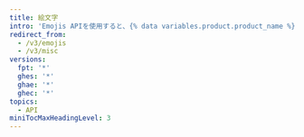 ```yaml
---
title: 絵文字
intro: 'Emojis APIを使用すると、{% data variables.product.product_name %}で利用できるすべての絵文字のリストと表示ができます。'
redirect_from:
  - /v3/emojis
  - /v3/misc
versions:
  fpt: '*'
  ghes: '*'
  ghae: '*'
  ghec: '*'
topics:
  - API
miniTocMaxHeadingLevel: 3
---
```


<!--
  Operations are automatically generated. Markdown for this page is located in data/reusables/rest-reference/emojis
-->
